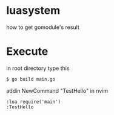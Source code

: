 # luasystem

how to get gomodule's result

# Execute

in root directory type this

```zsh
$ go build main.go
```

addin NewCommand "TestHello" in nvim

```vim
:lua require('main')
:TestHello
```

